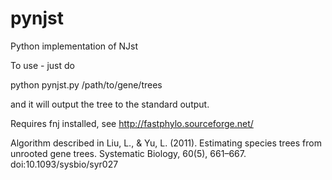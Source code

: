 # pynjst
Python implementation of NJst

To use - just do

  python pynjst.py /path/to/gene/trees
  
and it will output the tree to the standard output.

Requires fnj installed, see http://fastphylo.sourceforge.net/

Algorithm described in Liu, L., & Yu, L. (2011). Estimating species trees from unrooted gene trees. Systematic Biology, 60(5), 661–667. doi:10.1093/sysbio/syr027
